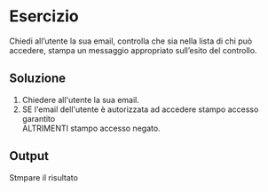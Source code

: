 # Esercizio #
Chiedi all’utente la sua email,
controlla che sia nella lista di chi può accedere,
stampa un messaggio appropriato sull’esito del controllo.

## Soluzione ##
1. Chiedere all'utente la sua email.
2. SE l'email dell'utente è autorizzata ad accedere stampo accesso garantito  
ALTRIMENTI stampo accesso negato.

## Output ##
Stmpare il risultato